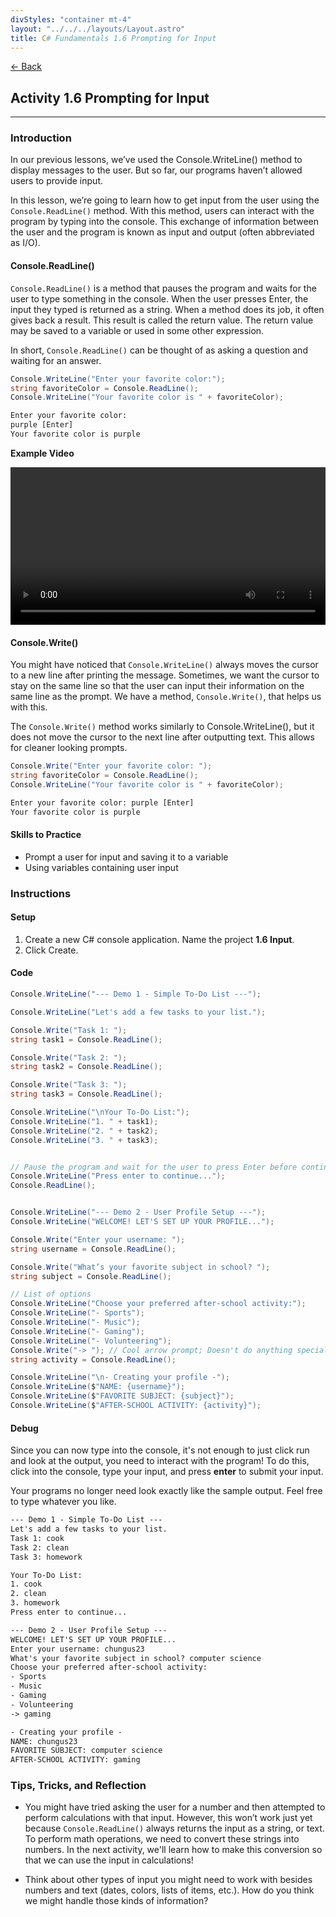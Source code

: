 ```yaml
---
divStyles: "container mt-4"
layout: "../../../layouts/Layout.astro"
title: C# Fundamentals 1.6 Prompting for Input
---
```


[← Back](/c-sharp-fundamentals/)

## Activity 1.6 Prompting for Input

---

### Introduction

In our previous lessons, we’ve used the Console.WriteLine() method to display messages to the user. But so far, our programs haven’t allowed users to provide input.

In this lesson, we’re going to learn how to get input from the user using the `Console.ReadLine()` method. With this method, users can interact with the program by typing into the console. This exchange of information between the user and the program is known as input and output (often abbreviated as I/O).

#### Console.ReadLine()

`Console.ReadLine()` is a method that pauses the program and waits for the user to type something in the console. When the user presses Enter, the input they typed is returned as a string. When a method does its job, it often gives back a result. This result is called the return value. The return value may be saved to a variable or used in some other expression.

In short, `Console.ReadLine()` can be thought of as asking a question and waiting for an answer.

```cs
Console.WriteLine("Enter your favorite color:");
string favoriteColor = Console.ReadLine();
Console.WriteLine("Your favorite color is " + favoriteColor);
```

```txt
Enter your favorite color:
purple [Enter]
Your favorite color is purple
```

**Example Video**

<video src="/courses/c-sharp-fundamentals/input-animation.mp4" controls style="width: 100%; max-width: 640px;"></video>

#### Console.Write()

You might have noticed that `Console.WriteLine()` always moves the cursor to a new line after printing the message. Sometimes, we want the cursor to stay on the same line so that the user can input their information on the same line as the prompt. We have a method, `Console.Write()`, that helps us with this.

The `Console.Write()` method works similarly to Console.WriteLine(), but it does not move the cursor to the next line after outputting text. This allows for cleaner looking prompts.

```cs
Console.Write("Enter your favorite color: ");
string favoriteColor = Console.ReadLine();
Console.WriteLine("Your favorite color is " + favoriteColor);
```

```txt
Enter your favorite color: purple [Enter]
Your favorite color is purple
```

#### Skills to Practice

- Prompt a user for input and saving it to a variable
- Using variables containing user input

### Instructions

#### Setup

1. Create a new C# console application. Name the project **1.6 Input**.
2. Click Create.

#### Code

```cs
Console.WriteLine("--- Demo 1 - Simple To-Do List ---");

Console.WriteLine("Let's add a few tasks to your list.");

Console.Write("Task 1: ");
string task1 = Console.ReadLine();

Console.Write("Task 2: ");
string task2 = Console.ReadLine();

Console.Write("Task 3: ");
string task3 = Console.ReadLine();

Console.WriteLine("\nYour To-Do List:");
Console.WriteLine("1. " + task1);
Console.WriteLine("2. " + task2);
Console.WriteLine("3. " + task3);


// Pause the program and wait for the user to press Enter before continuing to the next demo
Console.WriteLine("Press enter to continue...");
Console.ReadLine();


Console.WriteLine("--- Demo 2 - User Profile Setup ---");
Console.WriteLine("WELCOME! LET'S SET UP YOUR PROFILE...");

Console.Write("Enter your username: ");
string username = Console.ReadLine();

Console.Write("What’s your favorite subject in school? ");
string subject = Console.ReadLine();

// List of options
Console.WriteLine("Choose your preferred after-school activity:");
Console.WriteLine("- Sports");
Console.WriteLine("- Music");
Console.WriteLine("- Gaming");
Console.WriteLine("- Volunteering");
Console.Write("-> "); // Cool arrow prompt; Doesn't do anything special
string activity = Console.ReadLine();

Console.WriteLine("\n- Creating your profile -");
Console.WriteLine($"NAME: {username}");
Console.WriteLine($"FAVORITE SUBJECT: {subject}");
Console.WriteLine($"AFTER-SCHOOL ACTIVITY: {activity}");
```

#### Debug

Since you can now type into the console, it's not enough to just click run and look at the output, you need to interact with the program! To do this, click into the console, type your input, and press **enter** to submit your input.

Your programs no longer need look exactly like the sample output. Feel free to type whatever you like.

```txt
--- Demo 1 - Simple To-Do List ---
Let's add a few tasks to your list.
Task 1: cook
Task 2: clean
Task 3: homework

Your To-Do List:
1. cook
2. clean
3. homework
Press enter to continue...

--- Demo 2 - User Profile Setup ---
WELCOME! LET'S SET UP YOUR PROFILE...
Enter your username: chungus23
What's your favorite subject in school? computer science
Choose your preferred after-school activity:
- Sports
- Music
- Gaming
- Volunteering
-> gaming

- Creating your profile -
NAME: chungus23
FAVORITE SUBJECT: computer science
AFTER-SCHOOL ACTIVITY: gaming
```

### Tips, Tricks, and Reflection

- You might have tried asking the user for a number and then attempted to perform calculations with that input. However, this won’t work just yet because `Console.ReadLine()` always returns the input as a string, or text. To perform math operations, we need to convert these strings into numbers. In the next activity, we'll learn how to make this conversion so that we can use the input in calculations!

- Think about other types of input you might need to work with besides numbers and text (dates, colors, lists of items, etc.). How do you think we might handle those kinds of information?
